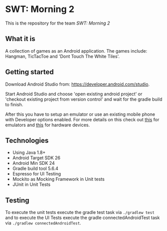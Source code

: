 # SWT: Morning 2
 
This is the repository for the team *SWT: Morning 2*

## What it is

A collection of games as an Android application. 
The games include: Hangman, TicTacToe and 'Dont Touch The White Tiles'.

## Getting started
Download Android Studio from: https://developer.android.com/studio.

Start Android Studio and choose 'open existing android project' or 'checkout existing project from 
version control' and wait for the gradle build to finish.

After this you have to setup an emulator or use an existing mobile phone with Developer options enabled.
For more details on this check out [this](https://developer.android.com/studio/run/emulator) for emulators
and [this](https://developer.android.com/studio/run/device) for hardware devices.

## Technologies
- Using Java 1.8+
- Android Target SDK 26
- Android Min SDK 24
- Gradle build tool 5.6.4
- Espresso for UI Testing
- Mockito as Mocking Framework in Unit tests
- JUnit in Unit Tests

## Testing
To execute the unit tests execute the gradle test task via `./gradlew test`
and to execute the UI Tests execute the gradle connectedAndroidTest task via `./gradlew connectedAndroidTest`.


